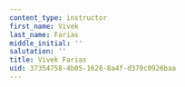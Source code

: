 ```yaml
---
content_type: instructor
first_name: Vivek
last_name: Farias
middle_initial: ''
salutation: ''
title: Vivek Farias
uid: 37354758-4b05-1628-8a4f-d370c0926baa
---
```

